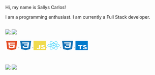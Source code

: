 <div>
  <p>Hi, my name is Sallys Carlos!</p>
  <p>I am a programming enthusiast. I am currently a Full Stack developer.</p>
</div>

<br />

<div>
  <a href="https://github.com/scsSilva">
  <img height="180em" src="https://github-readme-stats.vercel.app/api?username=scsSilva&show_icons=true&theme=radical" />
  <img height="180em" src="https://github-readme-stats.vercel.app/api/top-langs/?username=scsSilva&layout=compact&theme=radical" />
</div>

<br />

<div style="display: inline_block">
  <img align="center" alt="HTML5" height="30" width="40" src="https://raw.githubusercontent.com/devicons/devicon/master/icons/html5/html5-plain.svg" />
  <img align="center" alt="CSS3" height="30" width="40" src="https://raw.githubusercontent.com/devicons/devicon/master/icons/css3/css3-plain.svg" />
  <img align="center" alt="Jaavascript" height="30" width="40" src="https://raw.githubusercontent.com/devicons/devicon/master/icons/javascript/javascript-plain.svg" />
  <img align="center" alt="React" height="30" width="40" src="https://raw.githubusercontent.com/devicons/devicon/master/icons/react/react-original.svg" />
  <img align="center" alt="CSS3" height="30" width="40" src="https://raw.githubusercontent.com/devicons/devicon/master/icons/css3/css3-plain.svg" />
  <img align="center" alt="Typescript" height="30" width="40" src="https://raw.githubusercontent.com/devicons/devicon/master/icons/typescript/typescript-plain.svg" />
</div>

<br />

##

<div>
  <a href="https://www.linkedin.com/in/sallyscarlos/" target=_blank><img src="https://img.shields.io/badge/LinkedIn-0077B5?style=for-the-badge&logo=linkedin&logoColor=white"></a>
  <a href="mailto:sallys.carlos93@gmail.com" target=_blank><img src="https://img.shields.io/badge/Gmail-D14836?style=for-the-badge&logo=gmail&logoColor=white"></a>
</div>
